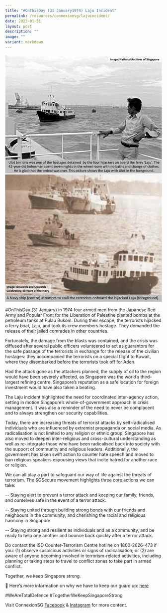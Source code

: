 ```yaml
---
title: "#OnThisDay (31 January1974) Laju Incident"
permalink: /resources/connexionsg/lajuincident/
date: 2023-01-31
layout: post
description: ""
image: ""
variant: markdown
---
```

![](/images/connexionsg/2023/327308478_714133760169514_275650523641106362_n.png)
![](/images/connexionsg/2023/326784168_2373545122814830_6648233622105448404_n.jpg)


#OnThisDay (31 January) in 1974 four armed men from the Japanese Red Army and Popular Front for the Liberation of Palestine planted bombs at the petroleum tanks at Pulau Bukom. During their escape, the terrorists hijacked a ferry boat, Laju, and took its crew members hostage. They demanded the release of their jailed comrades in other countries.

Fortunately, the damage from the blasts was contained, and the crisis was diffused after several public officers volunteered to act as guarantors for the safe passage of the terrorists in exchange for the release of the civilian hostages: they accompanied the terrorists on a special flight to Kuwait, where they disembarked before the terrorists took off for Aden.

Had the attack gone as the attackers planned, the supply of oil to the region would have been severely affected, as Singapore was the world’s third-largest refining centre. Singapore’s reputation as a safe location for foreign investment would have also taken a beating.

The Laju incident highlighted the need for coordinated inter-agency action, setting in motion Singapore’s whole-of-government approach in crisis management. It was also a reminder of the need to never be complacent and to always strengthen our security capabilities.

Today, there are increasing threats of terrorist attacks by self-radicalised individuals who are influenced by extremist propaganda on social media. As radicalisation is not limited to any religion or ethnic group, Singapore has also moved to deepen inter-religious and cross-cultural understanding as well as re-integrate those who have been radicalised back into society with the support of community and religious leaders. Additionally, the government has taken swift action to counter hate speech and moved to ban religious speakers espousing views that incite hatred for another race or religion.

We can all play a part to safeguard our way of life against the threats of terrorism. The SGSecure movement highlights three core actions we can take:

-- Staying alert to prevent a terror attack and keeping our family, friends, and ourselves safe in the event of a terror attack. 

-- Staying united through building strong bonds with our friends and neighbours in the community, and cherishing the racial and religious harmony in Singapore.

-- Staying strong and resilient as individuals and as a community, and be ready to help one another and bounce back quickly after a terror attack.

Do contact the ISD Counter-Terrorism Centre hotline on 1800-2626-473 if you: (1) observe suspicious activities or signs of radicalisation; or (2) are aware of anyone becoming involved in terrorism-related activities, including planning or taking steps to travel to conflict zones to take part in armed conflict. 

Together, we keep Singapore strong.

🔗 Here’s more information on why we have to keep our guard up: 
[here](https://www.straitstimes.com/singapore/s-poreans-must-guard-against-threat-of-terrorism-scams-hostile-online-campaigns-shanmugam?fbclid=IwAR1AiCJ2g1gWdKjQ7u4fKuJdot3koextDAAPEbGn2KjH1CrFbJoIgGPnAmM)


#WeAreTotalDefence #TogetherWeKeepSingaporeStrong 


Visit ConnexionSG [Facebook](https://www.facebook.com/ConnexionSG) & [Instagram](https://www.instagram.com/connexionsg/) for more content.